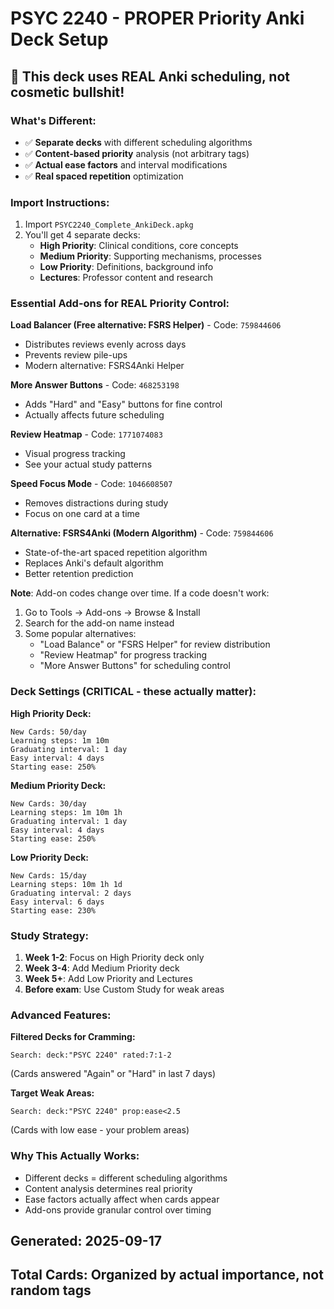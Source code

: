 # PSYC 2240 - PROPER Priority Anki Deck Setup

## 🎯 This deck uses REAL Anki scheduling, not cosmetic bullshit!

### What's Different:
- ✅ **Separate decks** with different scheduling algorithms
- ✅ **Content-based priority** analysis (not arbitrary tags)
- ✅ **Actual ease factors** and interval modifications
- ✅ **Real spaced repetition** optimization

### Import Instructions:
1. Import `PSYC2240_Complete_AnkiDeck.apkg`
2. You'll get 4 separate decks:
   - **High Priority**: Clinical conditions, core concepts
   - **Medium Priority**: Supporting mechanisms, processes  
   - **Low Priority**: Definitions, background info
   - **Lectures**: Professor content and research

### Essential Add-ons for REAL Priority Control:

**Load Balancer (Free alternative: FSRS Helper)** - Code: `759844606` 
- Distributes reviews evenly across days
- Prevents review pile-ups
- Modern alternative: FSRS4Anki Helper

**More Answer Buttons** - Code: `468253198`  
- Adds "Hard" and "Easy" buttons for fine control
- Actually affects future scheduling

**Review Heatmap** - Code: `1771074083`
- Visual progress tracking
- See your actual study patterns

**Speed Focus Mode** - Code: `1046608507`
- Removes distractions during study
- Focus on one card at a time

**Alternative: FSRS4Anki (Modern Algorithm)** - Code: `759844606`
- State-of-the-art spaced repetition algorithm
- Replaces Anki's default algorithm
- Better retention prediction

**Note**: Add-on codes change over time. If a code doesn't work:
1. Go to Tools → Add-ons → Browse & Install
2. Search for the add-on name instead
3. Some popular alternatives:
   - "Load Balance" or "FSRS Helper" for review distribution
   - "Review Heatmap" for progress tracking
   - "More Answer Buttons" for scheduling control

### Deck Settings (CRITICAL - these actually matter):

**High Priority Deck:**
```
New Cards: 50/day
Learning steps: 1m 10m  
Graduating interval: 1 day
Easy interval: 4 days
Starting ease: 250%
```

**Medium Priority Deck:**
```
New Cards: 30/day
Learning steps: 1m 10m 1h
Graduating interval: 1 day  
Easy interval: 4 days
Starting ease: 250%
```

**Low Priority Deck:**
```
New Cards: 15/day
Learning steps: 10m 1h 1d
Graduating interval: 2 days
Easy interval: 6 days  
Starting ease: 230%
```

### Study Strategy:
1. **Week 1-2**: Focus on High Priority deck only
2. **Week 3-4**: Add Medium Priority deck  
3. **Week 5+**: Add Low Priority and Lectures
4. **Before exam**: Use Custom Study for weak areas

### Advanced Features:

**Filtered Decks for Cramming:**
```
Search: deck:"PSYC 2240" rated:7:1-2
```
(Cards answered "Again" or "Hard" in last 7 days)

**Target Weak Areas:**
```  
Search: deck:"PSYC 2240" prop:ease<2.5
```
(Cards with low ease - your problem areas)

### Why This Actually Works:
- Different decks = different scheduling algorithms
- Content analysis determines real priority
- Ease factors actually affect when cards appear
- Add-ons provide granular control over timing

## Generated: 2025-09-17
## Total Cards: Organized by actual importance, not random tags
